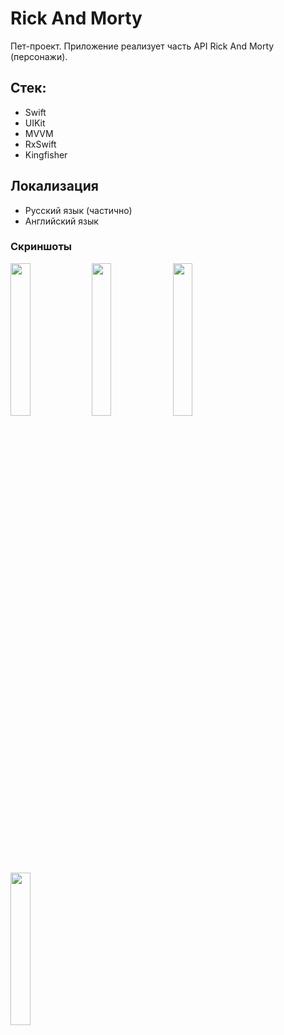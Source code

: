 # Rick And Morty

Пет-проект. Приложение реализует часть API Rick And Morty (персонажи).

## Стек:
- Swift
- UIKit
- MVVM
- RxSwift
- Kingfisher

## Локализация
- Русский язык (частично)
- Английский язык
  
### Скриншоты
<img src="https://github.com/NightBurgerus/RickAndMorty/assets/103958372/61267800-6f32-4c9b-8d43-3ba1ffbae9be" width=25% height=25%>
<img src="https://github.com/NightBurgerus/RickAndMorty/assets/103958372/7b6af49e-1391-46ae-975f-c368e603254a" width=25% height=25%>
<img src="https://github.com/NightBurgerus/RickAndMorty/assets/103958372/cceb657c-4267-49cc-b84f-5fc50d098c3b" width=25% height=25%>
<img src="https://github.com/NightBurgerus/RickAndMorty/assets/103958372/77f76a92-1d4b-4d3c-bc49-060456d57cfb" width=25% height=25%>
